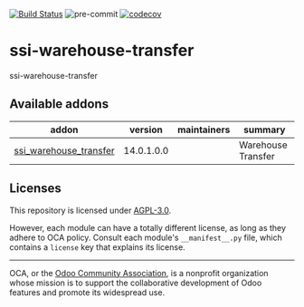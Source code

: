 [![Build Status](https://travis-ci.com/open-synergy/ssi-warehouse-transfer.svg?branch=14.0)](https://travis-ci.com/open-synergy/ssi-warehouse-transfer)
![pre-commit](https://github.com/open-synergy/ssi-warehouse-transfer/actions/workflows/pre-commit.yml/badge.svg)
[![codecov](https://codecov.io/gh/open-synergy/ssi-warehouse-transfer/branch/14.0/graph/badge.svg)](https://codecov.io/gh/open-synergy/ssi-warehouse-transfer)

<!-- /!\ do not modify above this line -->

# ssi-warehouse-transfer

ssi-warehouse-transfer

<!-- /!\ do not modify below this line -->

<!-- prettier-ignore-start -->

[//]: # (addons)

Available addons
----------------
addon | version | maintainers | summary
--- | --- | --- | ---
[ssi_warehouse_transfer](ssi_warehouse_transfer/) | 14.0.1.0.0 |  | Warehouse Transfer

[//]: # (end addons)

<!-- prettier-ignore-end -->

## Licenses

This repository is licensed under [AGPL-3.0](LICENSE).

However, each module can have a totally different license, as long as they adhere to OCA
policy. Consult each module's `__manifest__.py` file, which contains a `license` key
that explains its license.

----

OCA, or the [Odoo Community Association](http://odoo-community.org/), is a nonprofit
organization whose mission is to support the collaborative development of Odoo features
and promote its widespread use.
